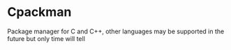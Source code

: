 # Cpackman
Package manager for C and C++, other languages may be supported in the future but only time will tell
